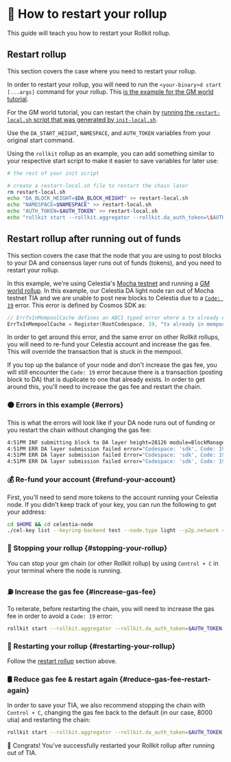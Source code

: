# 🔄 How to restart your rollup

This guide will teach you how to restart your Rollkit rollup.

## Restart rollup

This section covers the case where you need to restart your rollup.

In order to restart your rollup, you will need to run the `<your-binary>d start [...args]`
command for your rollup.
This [is the example for the GM world tutorial](https://github.com/rollkit/docs/blob/8c69bfc1a545b758a260198feecb39806e9794a7/scripts/gm/init-local.sh#L94).

For the GM world tutorial, you can restart the chain by
[running the `restart-local.sh` script that was generated by `init-local.sh`](https://github.com/rollkit/docs/blob/8c69bfc1a545b758a260198feecb39806e9794a7/scripts/gm/init-local.sh#L85-L91).

Use the `DA_START_HEIGHT`, `NAMESPACE`, and `AUTH_TOKEN` variables from your original
start command.

Using the `rollkit` rollup as an example, you can add something similar to your
respective start script to make it easier to save variables for later use:

```bash
# the rest of your init script

# create a restart-local.sh file to restart the chain later
rm restart-local.sh
echo "DA_BLOCK_HEIGHT=$DA_BLOCK_HEIGHT" >> restart-local.sh
echo "NAMESPACE=$NAMESPACE" >> restart-local.sh
echo "AUTH_TOKEN=$AUTH_TOKEN" >> restart-local.sh
echo "rollkit start --rollkit.aggregator --rollkit.da_auth_token=\$AUTH_TOKEN --rollkit.da_namespace \$NAMESPACE --rollkit.da_start_height \$DA_BLOCK_HEIGHT --rpc.laddr tcp://127.0.0.1:36657 --grpc.address 127.0.0.1:9290 --p2p.laddr \"0.0.0.0:36656\"" >> restart-local.sh
```


## Restart rollup after running out of funds

This section covers the case that the node that
you are using to post blocks to your DA and consensus layer runs out of funds (tokens),
and you need to restart your rollup.

In this example, we're using Celestia's [Mocha testnet](https://docs.celestia.org/nodes/mocha-testnet/)
and running a [GM world rollup](./gm-world.md). In this example, our Celestia DA light node
ran out of Mocha testnet TIA and we are unable to post new blocks to Celestia due to a
[`Code: 19`](https://github.com/cosmos/cosmos-sdk/blob/main/types/errors/errors.go#L95)
error. This error is defined by Cosmos SDK as:

```go
// ErrTxInMempoolCache defines an ABCI typed error where a tx already exists in the mempool.
ErrTxInMempoolCache = Register(RootCodespace, 19, "tx already in mempool")
```

In order to get around this error, and the same error on other Rollkit rollups, you will need to re-fund your Celestia account and increase the gas fee. This will override the transaction that is stuck in the mempool.

If you top up the balance of your node and don't increase the gas fee, you will still encounter the `Code: 19` error because there is a transaction (posting block to DA) that is duplicate to one that already exists. In order to get around this, you'll need to increase the gas fee and restart the chain.

### 🟠 Errors in this example {#errors}

This is what the errors will look like if your DA node runs out of funding or you restart the chain without changing the gas fee:

```bash
4:51PM INF submitting block to DA layer height=28126 module=BlockManager
4:51PM ERR DA layer submission failed error="Codespace: 'sdk', Code: 19, Message: " attempt=1 module=BlockManager
4:51PM ERR DA layer submission failed Error="Codespace: 'sdk', Code: 19, Message: " attempt=2 module=BlockManager
4:51PM ERR DA layer submission failed error="Codespace: 'sdk', Code: 19, Message: " attempt=3 module=BlockManager
```

### 💰 Re-fund your account {#refund-your-account}

First, you'll need to send more tokens to the account running your Celestia node. If you didn't keep track of your key, you can run the following to get your address:

```bash
cd $HOME && cd celestia-node
./cel-key list --keyring-backend test --node.type light --p2p.network <network>
```

### 🛑 Stopping your rollup {#stopping-your-rollup}

You can stop your gm chain (or other Rollkit rollup) by using `Control + C` in your terminal where the node is running.

### ⛽ Increase the gas fee {#increase-gas-fee}

To reiterate, before restarting the chain, you will need to increase the gas fee in order to avoid a `Code: 19` error:

```bash
rollkit start --rollkit.aggregator --rollkit.da_auth_token=$AUTH_TOKEN --rollkit.da_namespace $NAMESPACE --rollkit.da_start_height $DA_BLOCK_HEIGHT --rpc.laddr tcp://127.0.0.1:36657 --grpc.address 127.0.0.1:9290 --p2p.laddr "0.0.0.0:36656"
```

### 🔁 Restarting your rollup {#restarting-your-rollup}

Follow the [restart rollup](#restart-rollup) section above.

### 🛢️ Reduce gas fee & restart again {#reduce-gas-fee-restart-again}

In order to save your TIA, we also recommend stopping the chain with `Control + C`, changing the gas fee back to the default (in our case, 8000 utia) and restarting the chain:

```bash
rollkit start --rollkit.aggregator --rollkit.da_auth_token=$AUTH_TOKEN --rollkit.da_namespace $NAMESPACE --rollkit.da_start_height $DA_BLOCK_HEIGHT --rpc.laddr tcp://127.0.0.1:36657 --grpc.address 127.0.0.1:9290 --p2p.laddr "0.0.0.0:36656"
```

🎊 Congrats! You've successfully restarted your Rollkit rollup after running out of TIA.
